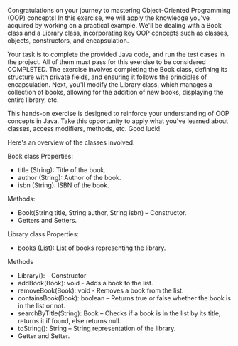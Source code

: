Congratulations on your journey to mastering Object-Oriented Programming (OOP) concepts! In this exercise, we will apply the knowledge you've acquired by working on a practical example. We'll be dealing with a Book class and a Library class, incorporating key OOP concepts such as classes, objects, constructors, and encapsulation. 

Your task is to complete the provided Java code, and run the test cases in the project. All of them must pass for this exercise to be considered COMPLETED. The exercise involves completing the Book class, defining its structure with private fields, and ensuring it follows the principles of encapsulation. Next, you'll modify the Library class, which manages a collection of books, allowing for the addition of new books, displaying the entire library, etc. 

This hands-on exercise is designed to reinforce your understanding of OOP concepts in Java. Take this opportunity to apply what you've learned about classes, access modifiers, methods, etc. Good luck! 
 

Here's an overview of the classes involved: 

Book class 
Properties: 
* title (String): Title of the book. 
* author (String): Author of the book. 
* isbn (String): ISBN of the book.
  
Methods: 
* Book(String title, String author, String isbn) – Constructor. 
* Getters and Setters. 

Library class 
Properties: 
* books (List<Book>): List of books representing the library. 

Methods 
* Library(): - Constructor 
* addBook(Book): void - Adds a book to the list. 
* removeBook(Book): void - Removes a book from the list. 
* containsBook(Book): boolean – Returns true or false whether the book is in the list or not. 
* searchByTitle(String): Book – Checks if a book is in the list by its title, returns it if found, else returns null. 
* toString(): String – String representation of the library. 
* Getter and Setter. 
